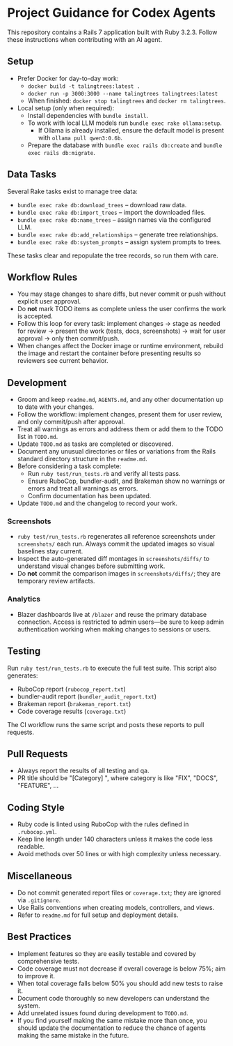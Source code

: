 # Project Guidance for Codex Agents

This repository contains a Rails 7 application built with Ruby 3.2.3. Follow these instructions when contributing with an AI agent.

## Setup
- Prefer Docker for day-to-day work:
  - `docker build -t talingtrees:latest .`
  - `docker run -p 3000:3000 --name talingtrees talingtrees:latest`
  - When finished: `docker stop talingtrees` and `docker rm talingtrees`.
- Local setup (only when required):
  - Install dependencies with `bundle install`.
  - To work with local LLM models run `bundle exec rake ollama:setup`.
    - If Ollama is already installed, ensure the default model is present with `ollama pull qwen3:0.6b`.
  - Prepare the database with `bundle exec rails db:create` and `bundle exec rails db:migrate`.

## Data Tasks
Several Rake tasks exist to manage tree data:
- `bundle exec rake db:download_trees` – download raw data.
- `bundle exec rake db:import_trees` – import the downloaded files.
- `bundle exec rake db:name_trees` – assign names via the configured LLM.
- `bundle exec rake db:add_relationships` – generate tree relationships.
- `bundle exec rake db:system_prompts` – assign system prompts to trees.

These tasks clear and repopulate the tree records, so run them with care.

## Workflow Rules
- You may stage changes to share diffs, but never commit or push without explicit user approval.
- Do **not** mark TODO items as complete unless the user confirms the work is accepted.
- Follow this loop for every task: implement changes → stage as needed for review → present the work (tests, docs, screenshots) → wait for user approval → only then commit/push.
- When changes affect the Docker image or runtime environment, rebuild the image and restart the container before presenting results so reviewers see current behavior.

## Development
- Groom and keep `readme.md`, `AGENTS.md`, and any other documentation up to date with your changes.
- Follow the workflow: implement changes, present them for user review, and only commit/push after approval.
- Treat all warnings as errors and address them or add them to the TODO list in `TODO.md`.
- Update `TODO.md` as tasks are completed or discovered.
- Document any unusual directories or files or variations from the Rails standard directory structure in the `readme.md`.
- Before considering a task complete:
  - Run `ruby test/run_tests.rb` and verify all tests pass.
  - Ensure RuboCop, bundler-audit, and Brakeman show no warnings or errors and treat all warnings as errors.
  - Confirm documentation has been updated.
- Update `TODO.md` and the changelog to record your work.

### Screenshots
- `ruby test/run_tests.rb` regenerates all reference screenshots under `screenshots/` each run. Always commit the updated images so visual baselines stay current.
- Inspect the auto-generated diff montages in `screenshots/diffs/` to understand visual changes before submitting work.
- Do **not** commit the comparison images in `screenshots/diffs/`; they are temporary review artifacts.

### Analytics
- Blazer dashboards live at `/blazer` and reuse the primary database connection. Access is restricted to admin users—be sure to keep admin authentication working when making changes to sessions or users.

## Testing
Run `ruby test/run_tests.rb` to execute the full test suite. This script also generates:
- RuboCop report (`rubocop_report.txt`)
- bundler-audit report (`bundler_audit_report.txt`)
- Brakeman report (`brakeman_report.txt`)
- Code coverage results (`coverage.txt`)

The CI workflow runs the same script and posts these reports to pull requests.

## Pull Requests
- Always report the results of all testing and qa.
- PR title should be "[Category] <short description>", where category is like "FIX", "DOCS", "FEATURE", ...

## Coding Style
- Ruby code is linted using RuboCop with the rules defined in `.rubocop.yml`.
- Keep line length under 140 characters unless it makes the code less readable.
- Avoid methods over 50 lines or with high complexity unless necessary.

## Miscellaneous
- Do not commit generated report files or `coverage.txt`; they are ignored via `.gitignore`.
- Use Rails conventions when creating models, controllers, and views.
- Refer to `readme.md` for full setup and deployment details.

## Best Practices
- Implement features so they are easily testable and covered by comprehensive tests.
- Code coverage must not decrease if overall coverage is below 75%; aim to improve it.
- When total coverage falls below 50% you should add new tests to raise it.
- Document code thoroughly so new developers can understand the system.
- Add unrelated issues found during development to `TODO.md`.
- If you find yourself making the same mistake more than once, you should update the documentation to reduce the chance of agents making the same mistake in the future.
